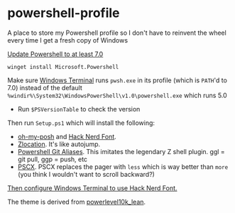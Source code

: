 # powershell-profile
A place to store my Powershell profile so I don't have to reinvent the wheel every time I get a fresh copy of Windows

[Update Powershell to at least 7.0](https://learn.microsoft.com/en-us/powershell/scripting/install/installing-powershell-on-windows?view=powershell-7.4#install-powershell-using-winget-recommended)
```
winget install Microsoft.Powershell
```

Make sure [Windows Terminal](https://apps.microsoft.com/detail/9n0dx20hk701?rtc=1&hl=en-us&gl=US) runs `pwsh.exe` in its profile (which is `PATH`'d to 7.0) instead of the default `%windir%\System32\WindowsPowerShell\v1.0\powershell.exe` which runs 5.0
  * Run `$PSVersionTable` to check the version

Then run `Setup.ps1` which will install the following:

* [oh-my-posh](https://ohmyposh.dev/docs/installation/windows) and [Hack Nerd Font](https://www.nerdfonts.com/font-downloads). 
* [Zlocation](https://github.com/vors/ZLocation). It's like autojump. 
* [Powershell Git Aliases](https://github.com/gluons/powershell-git-aliases). This imitates the legendary Z shell plugin. ggl = git pull, ggp = push, etc
* [PSCX](https://github.com/Pscx/Pscx). PSCX replaces the pager with `less` which is way better than `more` (you think I wouldn't want to scroll backward?)

[Then configure Windows Terminal to use Hack Nerd Font.](https://ohmyposh.dev/docs/installation/fonts#configuration)

The theme is derived from [powerlevel10k_lean](https://ohmyposh.dev/docs/themes#powerlevel10k_lean). 
